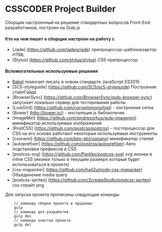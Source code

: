 # CSSCODER Project Builder

Сборщик настроенный на решение стандартных вопросов Front-End разработчиков, построен на Gulp.js

#### Кто на чем пишет а сборщик настроен на работу с 

* [Jade] (https://github.com/jadejs/jade) препроцессор-шаблонизартор HTML
* [Stylus] (https://github.com/stylus/stylus) CSS препроцессор

#### Вспомогательные используемые решения

* [Babel](https://github.com/babel/gulp-babel) помогает писать в новом стандарте JavaScript ES2015
* [SC5-styleguide] (https://github.com/SC5/sc5-styleguide) Построение стайлГайда
* [BrowserSync] (https://github.com/BrowserSync/gulp-browser-sync) запускает локально сервер для тестирования работы
* [LostGrid] (https://github.com/corysimmons/lost) - построение сеток
* [Bower] (http://bower.io/) - инсталяция js библиотечек
* [ImageMin] (https://github.com/sindresorhus/gulp-imagemin) минификатор используемых изображений
* [PostCSS] (https://github.com/postcss/postcss) - постпроцессор для CSS на его основе работают некоторые используемые инструменты
* [cssnano] (https://github.com/ben-eb/cssnano) минификатор стилей
* [autoprefixer] (https://github.com/postcss/autoprefixer) Авто подстановка префиксов в CSS
* [postcss-svg] (https://github.com/Pavliko/postcss-svg) svg иконки в inline CSS (иконки только в текущем размере который будет использоваться в проекте)
* [css-mqpacker] (https://github.com/hail2u/node-css-mqpacker) Объединение media query
* [postcss-sprites] (https://github.com/2createStudio/postcss-sprites) css спрайт png 


Для запуска проекта прописаны следующие команды 
		
		// команда сборки проекта в продакшн
		gulp
		// команда для разработки
		gulp dev
		// команда очистки проекта
		gulp del

